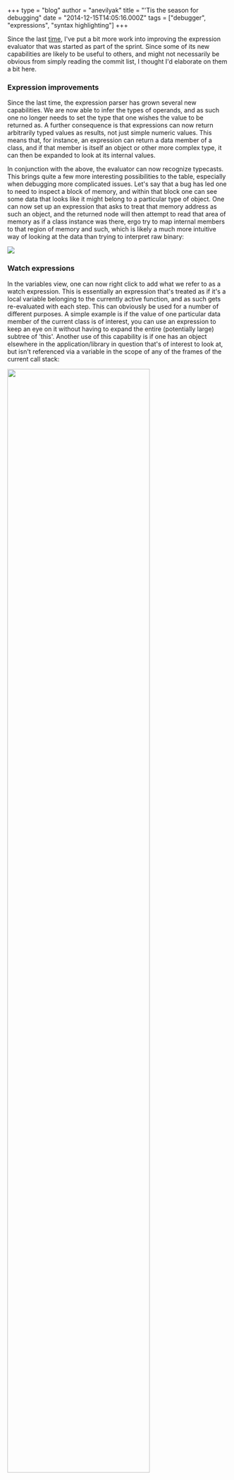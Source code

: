 +++
type = "blog"
author = "anevilyak"
title = "'Tis the season for debugging"
date = "2014-12-15T14:05:16.000Z"
tags = ["debugger", "expressions", "syntax highlighting"]
+++

Since the last <a href="/blog/anevilyak/2014-10-30_code_sprint_2014_debugger">time</a>, I've put a bit more work into improving the expression evaluator that was started as part of the sprint. Since some of its new capabilities are likely to be useful to others, and might not necessarily be obvious from simply reading the commit list, I thought I'd elaborate on them a bit here.

<!--more-->

<h3>Expression improvements</h3>

Since the last time, the expression parser has grown several new capabilities. We are now able to infer the types of operands, and as such one no longer needs to set the type that one wishes the value to be returned as. A further consequence is that expressions can now return arbitrarily typed values as results, not just simple numeric values. This means that, for instance, an expression can return a data member of a class, and if that member is itself an object or other more complex type, it can then be expanded to look at its internal values.

In conjunction with the above, the evaluator can now recognize typecasts. This brings quite a few more interesting possibilities to the table, especially when debugging more complicated issues. Let's say that a bug has led one to need to inspect a block of memory, and within that block one can see some data that looks like it might belong to a particular type of object. One can now set up an expression that asks to treat that memory address as such an object, and the returned node will then attempt to read that area of memory as if a class instance was there, ergo try to map internal members to that region of memory and such, which is likely a much more intuitive way of looking at the data than trying to interpret raw binary:

<img src="/files/address_expression_1.png" />

<h3>Watch expressions</h3>

In the variables view, one can now right click to add what we refer to as a watch expression. This is essentially an expression that's treated as if it's a local variable belonging to the currently active function, and as such gets re-evaluated with each step. This can obviously be used for a number of different purposes. A simple example is if the value of one particular data member of the current class is of interest, you can use an expression to keep an eye on it without having to expand the entire (potentially large) subtree of 'this'. Another use of this capability is if one has an object elsewhere in the application/library in question that's of interest to look at, but isn't referenced via a variable in the scope of any of the frames of the current call stack:

<a href="/files/expression_variable_0.png"><img width="80%" height="80%" src="/files/expression_variable_0.png" /></a>

 As long as the address is known, you can set up an expression using the address and type of that object in order to keep it visible in the current frame. This screenshot also illustrates a smaller, but still useful feature that's been added since the last time, namely that the variables view will now highlight values that have changed since the last step. This is handy for seeing what effect a statement had at a quick glance, or even spotting when a statement unexpectedly changes a value that wasn't expected to change. It should be noted that this only tracks variables that are currently visible though, i.e. nodes that are collapsed under a subtree will not be highlighted.

A further minor tweak since the last time is that breakpoints that have a condition associated with them are now drawn in a different color from regular breakpoints, in order to make that distinction clear at a glance. Furthermore, one can now right click on a breakpoint marker in order to reconfigure it directly, rather than having to go through the breakpoint manager tab to do so.

<h3>Oh, and one more thing</h3>

Last but not least, the additional work done on the evaluator has also allowed for parts of it to be reused in order to implement a syntax highlighter, as can be seen below:

<a href="/files/syntax.png"><img width="90%" height="90%" src="/files/syntax.png" /></a>

While this doesn't in and of itself present any new debugging capabilities, it does make the code that's currently visible a bit easier to look at and quickly find things in, as is the case in syntax highlighting code editors/IDEs elsewhere. The only (known) missing piece is that it doesn't yet recognize type names, since doing so efficiently enough for our needs here will require some additional work in the DWARF subsystem. This will be worked on in time though, as will the remaining missing pieces of expression parsing. Until then, happy debugging!